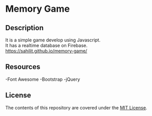 # Memory Game

## Description

It is a simple game develop using Javascript.<br>
It has a realtime database on Firebase.<br>
https://sahilit.github.io/memory-game/

## Resources

-Font Awesome
-Bootstrap
-jQuery

## License

The contents of this repository are covered under the [MIT License](LICENSE).
